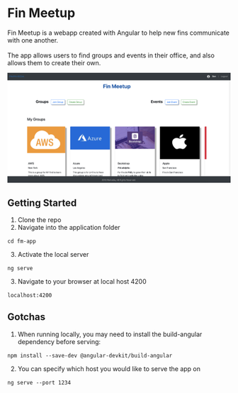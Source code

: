 # Fin Meetup

Fin Meetup is a webapp created with Angular to help new fins communicate with one another.<br><br>
The app allows users to find groups and events in their office, and also allows them to create their own.

![Screenshot of Homepage](./fm-app/img/homepage.png)

## Getting Started
1. Clone the repo
2. Navigate into the application folder
```
cd fm-app
```
3. Activate the local server
```
ng serve
```
3. Navigate to your browser at local host 4200
```
localhost:4200
```

## Gotchas
1. When running locally, you may need to install the build-angular dependency before serving:
```
npm install --save-dev @angular-devkit/build-angular
```
2. You can specify which host you would like to serve the app on
```
ng serve --port 1234
```
